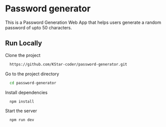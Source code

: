 
# Password generator


This is a Password Generation Web App that helps users generate a random password of upto 50 characters.


## Run Locally

Clone the project

```bash
  https://github.com/KStar-coder/password-generator.git
```

Go to the project directory

```bash
  cd password-generator
```

Install dependencies

```bash
  npm install
```

Start the server

```bash
  npm run dev
```

